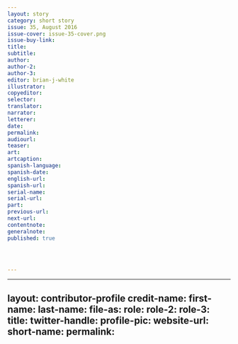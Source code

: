 ```yaml
---
layout: story
category: short story
issue: 35, August 2016
issue-cover: issue-35-cover.png
issue-buy-link:
title:
subtitle:
author:
author-2:
author-3:
editor: brian-j-white
illustrator:
copyeditor:
selector:
translator:
narrator:
letterer:
date:
permalink:
audiourl:
teaser:
art:
artcaption:
spanish-language:
spanish-date:
english-url:
spanish-url:
serial-name:
serial-url:
part:
previous-url:
next-url:
contentnote:
generalnote:
published: true




---
```





---
layout: contributor-profile
credit-name:
first-name:
last-name:
file-as:
role:
role-2:
role-3:
title:
twitter-handle:
profile-pic:
website-url:
short-name:
permalink:
---
